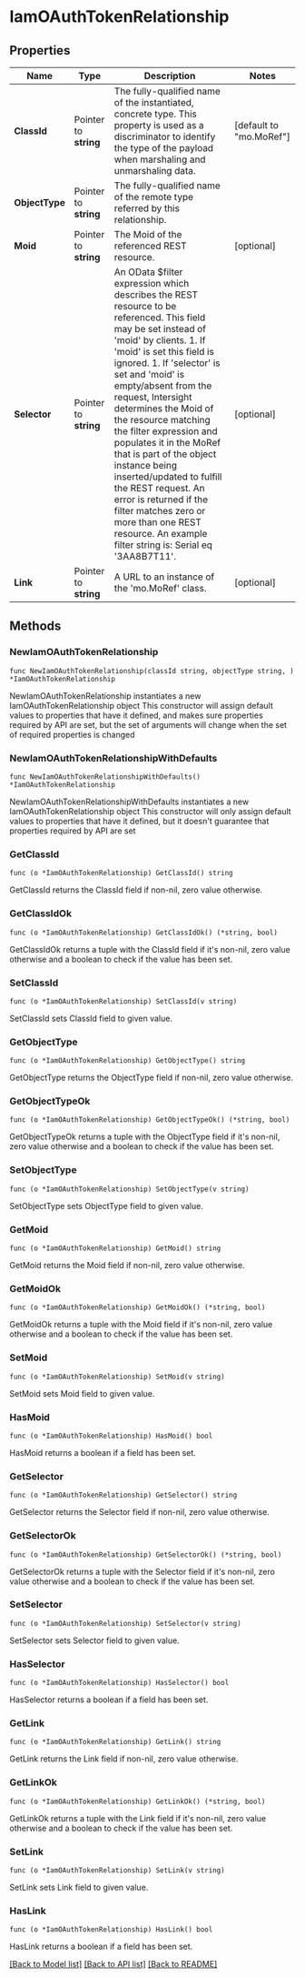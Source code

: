 # IamOAuthTokenRelationship

## Properties

Name | Type | Description | Notes
------------ | ------------- | ------------- | -------------
**ClassId** | Pointer to **string** | The fully-qualified name of the instantiated, concrete type. This property is used as a discriminator to identify the type of the payload when marshaling and unmarshaling data. | [default to "mo.MoRef"]
**ObjectType** | Pointer to **string** | The fully-qualified name of the remote type referred by this relationship. | 
**Moid** | Pointer to **string** | The Moid of the referenced REST resource. | [optional] 
**Selector** | Pointer to **string** | An OData $filter expression which describes the REST resource to be referenced. This field may be set instead of &#39;moid&#39; by clients. 1. If &#39;moid&#39; is set this field is ignored. 1. If &#39;selector&#39; is set and &#39;moid&#39; is empty/absent from the request, Intersight determines the Moid of the resource matching the filter expression and populates it in the MoRef that is part of the object instance being inserted/updated to fulfill the REST request. An error is returned if the filter matches zero or more than one REST resource. An example filter string is: Serial eq &#39;3AA8B7T11&#39;. | [optional] 
**Link** | Pointer to **string** | A URL to an instance of the &#39;mo.MoRef&#39; class. | [optional] 

## Methods

### NewIamOAuthTokenRelationship

`func NewIamOAuthTokenRelationship(classId string, objectType string, ) *IamOAuthTokenRelationship`

NewIamOAuthTokenRelationship instantiates a new IamOAuthTokenRelationship object
This constructor will assign default values to properties that have it defined,
and makes sure properties required by API are set, but the set of arguments
will change when the set of required properties is changed

### NewIamOAuthTokenRelationshipWithDefaults

`func NewIamOAuthTokenRelationshipWithDefaults() *IamOAuthTokenRelationship`

NewIamOAuthTokenRelationshipWithDefaults instantiates a new IamOAuthTokenRelationship object
This constructor will only assign default values to properties that have it defined,
but it doesn't guarantee that properties required by API are set

### GetClassId

`func (o *IamOAuthTokenRelationship) GetClassId() string`

GetClassId returns the ClassId field if non-nil, zero value otherwise.

### GetClassIdOk

`func (o *IamOAuthTokenRelationship) GetClassIdOk() (*string, bool)`

GetClassIdOk returns a tuple with the ClassId field if it's non-nil, zero value otherwise
and a boolean to check if the value has been set.

### SetClassId

`func (o *IamOAuthTokenRelationship) SetClassId(v string)`

SetClassId sets ClassId field to given value.


### GetObjectType

`func (o *IamOAuthTokenRelationship) GetObjectType() string`

GetObjectType returns the ObjectType field if non-nil, zero value otherwise.

### GetObjectTypeOk

`func (o *IamOAuthTokenRelationship) GetObjectTypeOk() (*string, bool)`

GetObjectTypeOk returns a tuple with the ObjectType field if it's non-nil, zero value otherwise
and a boolean to check if the value has been set.

### SetObjectType

`func (o *IamOAuthTokenRelationship) SetObjectType(v string)`

SetObjectType sets ObjectType field to given value.


### GetMoid

`func (o *IamOAuthTokenRelationship) GetMoid() string`

GetMoid returns the Moid field if non-nil, zero value otherwise.

### GetMoidOk

`func (o *IamOAuthTokenRelationship) GetMoidOk() (*string, bool)`

GetMoidOk returns a tuple with the Moid field if it's non-nil, zero value otherwise
and a boolean to check if the value has been set.

### SetMoid

`func (o *IamOAuthTokenRelationship) SetMoid(v string)`

SetMoid sets Moid field to given value.

### HasMoid

`func (o *IamOAuthTokenRelationship) HasMoid() bool`

HasMoid returns a boolean if a field has been set.

### GetSelector

`func (o *IamOAuthTokenRelationship) GetSelector() string`

GetSelector returns the Selector field if non-nil, zero value otherwise.

### GetSelectorOk

`func (o *IamOAuthTokenRelationship) GetSelectorOk() (*string, bool)`

GetSelectorOk returns a tuple with the Selector field if it's non-nil, zero value otherwise
and a boolean to check if the value has been set.

### SetSelector

`func (o *IamOAuthTokenRelationship) SetSelector(v string)`

SetSelector sets Selector field to given value.

### HasSelector

`func (o *IamOAuthTokenRelationship) HasSelector() bool`

HasSelector returns a boolean if a field has been set.

### GetLink

`func (o *IamOAuthTokenRelationship) GetLink() string`

GetLink returns the Link field if non-nil, zero value otherwise.

### GetLinkOk

`func (o *IamOAuthTokenRelationship) GetLinkOk() (*string, bool)`

GetLinkOk returns a tuple with the Link field if it's non-nil, zero value otherwise
and a boolean to check if the value has been set.

### SetLink

`func (o *IamOAuthTokenRelationship) SetLink(v string)`

SetLink sets Link field to given value.

### HasLink

`func (o *IamOAuthTokenRelationship) HasLink() bool`

HasLink returns a boolean if a field has been set.


[[Back to Model list]](../README.md#documentation-for-models) [[Back to API list]](../README.md#documentation-for-api-endpoints) [[Back to README]](../README.md)


